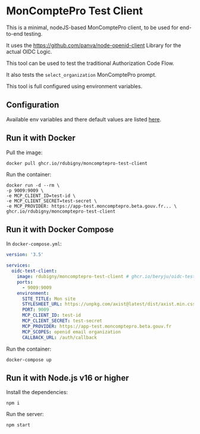 # MonComptePro Test Client

This is a minimal, nodeJS-based MonComptePro client, to be used for end-to-end testing.

It uses the https://github.com/panva/node-openid-client Library for the actual OIDC Logic.

This tool can be used to test the traditional Authorization Code Flow.

It also tests the `select_organization` MonComptePro prompt.

This tool is full configured using environment variables.

## Configuration

Available env variables and there default values are listed [here](.env).

## Run it with Docker

Pull the image:
```
docker pull ghcr.io/rdubigny/moncomptepro-test-client
```

Run the container:
```
docker run -d --rm \
-p 9009:9009 \
-e MCP_CLIENT_ID=test-id \
-e MCP_CLIENT_SECRET=test-secret \
-e MCP_PROVIDER: https://app-test.moncomptepro.beta.gouv.fr... \
ghcr.io/rdubigny/moncomptepro-test-client
```

## Run it with Docker Compose

In `docker-compose.yml`:
```yaml
version: '3.5'

services:
  oidc-test-client:
    image: rdubigny/moncomptepro-test-client # ghcr.io/beryju/oidc-test-client
    ports:
      - 9009:9009
    environment:
      SITE_TITLE: Mon site
      STYLESHEET_URL: https://unpkg.com/axist@latest/dist/axist.min.css
      PORT: 9009
      MCP_CLIENT_ID: test-id
      MCP_CLIENT_SECRET: test-secret
      MCP_PROVIDER: https://app-test.moncomptepro.beta.gouv.fr
      MCP_SCOPES: openid email organization
      CALLBACK_URL: /auth/callback
```

Run the container:
```
docker-compose up
```

## Run it with Node.js v16 or higher

Install the dependencies:
```
npm i
```

Run the server:
```
npm start
```
